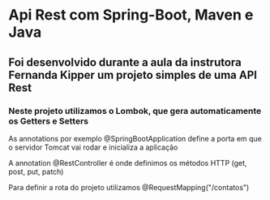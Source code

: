 # Api Rest com Spring-Boot, Maven e Java

## Foi desenvolvido durante a aula da instrutora Fernanda Kipper um projeto simples de uma API Rest

### Neste projeto utilizamos o Lombok, que gera automaticamente os Getters e Setters

As annotations por exemplo @SpringBootApplication define a porta em que o servidor Tomcat vai rodar e inicializa a aplicação

A annotation @RestController é onde definimos os métodos HTTP (get, post, put, patch)

Para definir a rota do projeto utilizamos @RequestMapping("/contatos")
